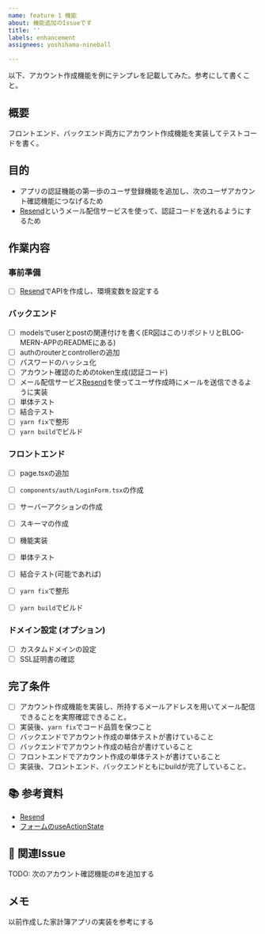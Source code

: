 ```yaml
---
name: feature 1 機能
about: 機能追加のIssueです
title: ''
labels: enhancement
assignees: yoshihama-nineball

---
```


以下、アカウント作成機能を例にテンプレを記載してみた。参考にして書くこと。

## 概要
フロントエンド、バックエンド両方にアカウント作成機能を実装してテストコードを書く。

## 目的
- アプリの認証機能の第一歩のユーザ登録機能を追加し、次のユーザアカウント確認機能につなげるため
- [Resend](https://resend.com)というメール配信サービスを使って、認証コードを送れるようにするため

## 作業内容
### 事前準備
- [ ] [Resend](https://resend.com)でAPIを作成し、環境変数を設定する

### バックエンド
- [ ] modelsでuserとpostの関連付けを書く(ER図はこのリポジトリとBLOG-MERN-APPのREADMEにある)
- [ ] authのrouterとcontrollerの追加
- [ ] パスワードのハッシュ化
- [ ] アカウント確認のためのtoken生成(認証コード)
- [ ] メール配信サービス[Resend](https://resend.com)を使ってユーザ作成時にメールを送信できるように実装
- [ ] 単体テスト
- [ ] 結合テスト
- [ ] `yarn fix`で整形
- [ ] `yarn build`でビルド

### フロントエンド
- [ ] page.tsxの追加
- [ ] `components/auth/LoginForm.tsx`の作成
- [ ] サーバーアクションの作成
- [ ] スキーマの作成
- [ ] 機能実装
- [ ] 単体テスト
- [ ] 結合テスト(可能であれば)
- [ ] `yarn fix`で整形
- [ ] `yarn build`でビルド


### ドメイン設定 (オプション)
- [ ] カスタムドメインの設定
- [ ] SSL証明書の確認

## 完了条件
- [ ] アカウント作成機能を実装し、所持するメールアドレスを用いてメール配信できることを実際確認できること。
- [ ] 実装後、`yarn fix`でコード品質を保つこと
- [ ] バックエンドでアカウント作成の単体テストが書けていること
- [ ] バックエンドでアカウント作成の結合が書けていること
- [ ] フロントエンドでアカウント作成の単体テストが書けていること
- [ ] 実装後、フロントエンド、バックエンドともにbuildが完了していること。

## 📚 参考資料
- [Resend](https://resend.com)
- [フォームのuseActionState](https://ja.react.dev/reference/react/useActionState)

## 🔗 関連Issue
TODO: 次のアカウント確認機能の#を追加する


## メモ
以前作成した家計簿アプリの実装を参考にする
